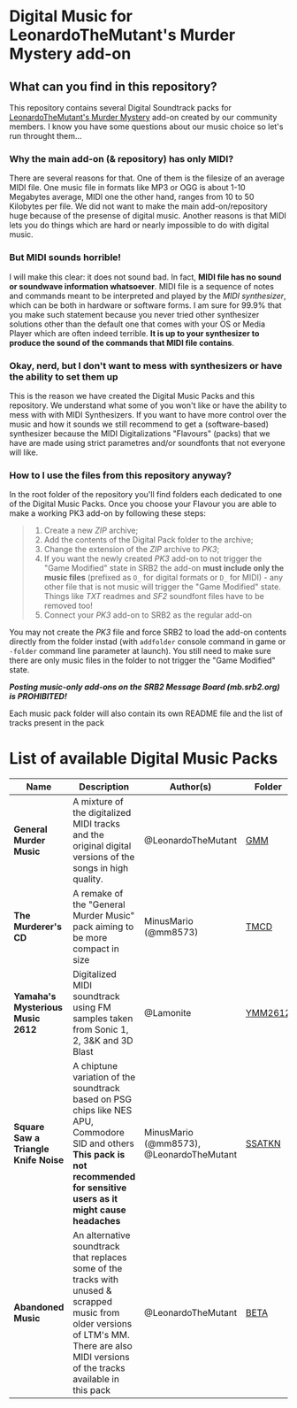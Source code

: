 # Digital Music for LeonardoTheMutant's Murder Mystery add-on

## What can you find in this repository?
This repository contains several Digital Soundtrack packs for [LeonardoTheMutant's Murder Mystery](https://github.com/LeonardoTheMutant/SRB2-Murder-Mystery) add-on created by our community members. I know you have some questions about our music choice so let's run throught them...

### Why the main add-on (& repository) has only MIDI?
There are several reasons for that. One of them is the filesize of an average MIDI file. One music file in formats like MP3 or OGG is about 1-10 Megabytes average, MIDI one the other hand, ranges from 10 to 50 Kilobytes per file. We did not want to make the main add-on/repository huge because of the presense of digital music. Another reasons is that MIDI lets you do things which are hard or nearly impossible to do with digital music.

### But MIDI sounds horrible!
I will make this clear: it does not sound bad. In fact, **MIDI file has no sound or soundwave information whatsoever**. MIDI file is a sequence of notes and commands meant to be interpreted and played by the *MIDI synthesizer*, which can be both in hardware or software forms. I am sure for 99.9% that you make such statement because you never tried other synthesizer solutions other than the default one that comes with your OS or Media Player which are often indeed terrible. **It is up to your synthesizer to produce the sound of the commands that MIDI file contains**.

### Okay, nerd, but I don't want to mess with synthesizers or have the ability to set them up
This is the reason we have created the Digital Music Packs and this repository. We understand what some of you won't like or have the ability to mess with with MIDI Synthesizers. If you want to have more control over the music and how it sounds we still recommend to get a (software-based) synthesizer because the MIDI Digitalizations "Flavours" (packs) that we have are made using strict parametres and/or soundfonts that not everyone will like.

### How to I use the files from this repository anyway?
In the root folder of the repository you'll find folders each dedicated to one of the Digital Music Packs. Once you choose your Flavour you are able to make a working PK3 add-on by following these steps:
> 1. Create a new *ZIP* archive;
> 2. Add the contents of the Digital Pack folder to the archive;
> 3. Change the extension of the *ZIP* archive to *PK3*;
> 4. If you want the newly created *PK3* add-on to not trigger the "Game Modified" state in SRB2 the add-on **must include only the music files** (prefixed as `O_` for digital formats or `D_` for MIDI) - any other file that is not music will trigger the "Game Modified" state. Things like *TXT* readmes and *SF2* soundfont files have to be removed too!
> 5. Connect your *PK3* add-on to SRB2 as the regular add-on

You may not create the *PK3* file and force SRB2 to load the add-on contents directly from the folder instad (with `addfolder` console command in game or `-folder` command line parameter at launch). You still need to make sure there are only music files in the folder to not trigger the "Game Modified" state.

***Posting music-only add-ons on the SRB2 Message Board (mb.srb2.org) is PROHIBITED!***

Each music pack folder will also contain its own README file and the list of tracks present in the pack

# List of available Digital Music Packs

| Name | Description | Author(s) | Folder | Size | Complete? |
| --- | --- | --- | --- | --- | --- |
| **General Murder Music** | A mixture of the digitalized MIDI tracks and the original digital versions of the songs in high quality. | @LeonardoTheMutant | [GMM](./GMM/) | 318 MB | ***Yes*** |
| **The Murderer's CD** | A remake of the "General Murder Music" pack aiming to be more compact in size | MinusMario (@mm8573) | [TMCD](./TMCD/) | 45.6 MB | ***Yes*** |
| **Yamaha's Mysterious Music 2612** | Digitalized MIDI soundtrack using FM samples taken from Sonic 1, 2, 3&K and 3D Blast | @Lamonite | [YMM2612](./YMM2612/) | 243 MB | Lacks the Intermission themes |
| **Square Saw a Triangle Knife Noise** | A chiptune variation of the soundtrack based on PSG chips like NES APU, Commodore SID and others<br>**This pack is not recommended for sensitive users as it might cause headaches** | MinusMario (@mm8573), @LeonardoTheMutant | [SSATKN](./SSATKN/) | 48.8 MB | ***Yes*** |
| **Abandoned Music** | An alternative soundtrack that replaces some of the tracks with unused & scrapped music from older versions of LTM's MM. There are also MIDI versions of the tracks available in this pack | @LeonardoTheMutant  |[BETA](./BETA/) | 46.8 MB | ***Partially, replaces some tracks*** |
